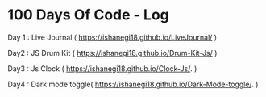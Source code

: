# 100 Days Of Code - Log

 Day 1 : Live Journal ( https://ishanegi18.github.io/LiveJournal/ )
 

 Day2 : JS Drum Kit ( https://ishanegi18.github.io/Drum-Kit-Js/ )
 
 
 Day3 : Js Clock (  https://ishanegi18.github.io/Clock-Js/. )
  
  
 Day4 : Dark mode toggle( https://ishanegi18.github.io/Dark-Mode-toggle/. )


